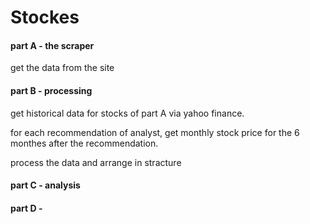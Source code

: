 # Stockes

#### part A - the scraper
get the data from the site

#### part B - processing
get historical data for stocks of part A via yahoo finance.

for each recommendation of analyst, get monthly stock price for the 6 monthes after the recommendation.

process the data and arrange in stracture

#### part C - analysis




#### part D - 

